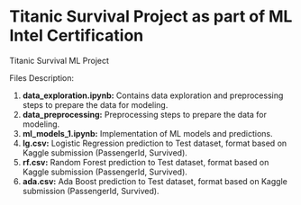 # Titanic Survival Project as part of ML Intel Certification
Titanic Survival ML Project

Files Description:

1) **data_exploration.ipynb:** Contains data exploration and preprocessing steps to prepare the data for modeling.
2) **data_preprocessing:** Preprocessing steps to prepare the data for modeling.
3) **ml_models_1.ipynb:** Implementation of ML models and predictions.
4) **lg.csv:** Logistic Regression prediction to Test dataset, format based on Kaggle submission (PassengerId, Survived).
5) **rf.csv:** Random Forest prediction to Test dataset, format based on Kaggle submission (PassengerId, Survived).
6) **ada.csv:** Ada Boost prediction to Test dataset, format based on Kaggle submission (PassengerId, Survived).

   
